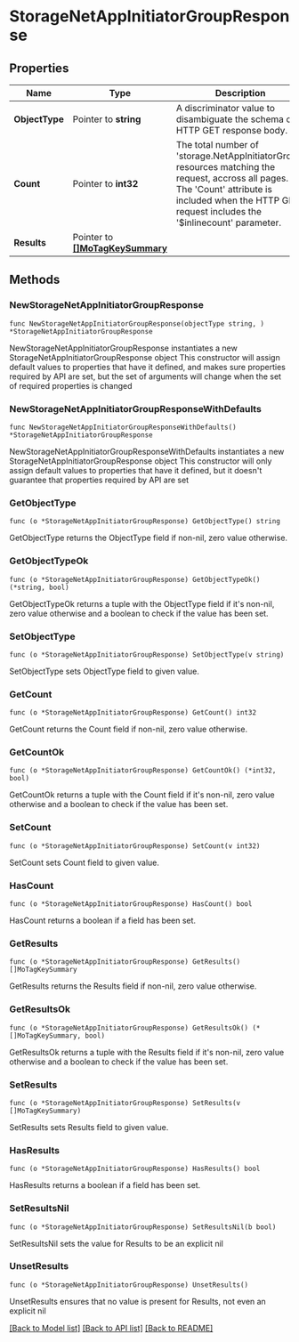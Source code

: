 # StorageNetAppInitiatorGroupResponse

## Properties

Name | Type | Description | Notes
------------ | ------------- | ------------- | -------------
**ObjectType** | Pointer to **string** | A discriminator value to disambiguate the schema of a HTTP GET response body. | 
**Count** | Pointer to **int32** | The total number of &#39;storage.NetAppInitiatorGroup&#39; resources matching the request, accross all pages. The &#39;Count&#39; attribute is included when the HTTP GET request includes the &#39;$inlinecount&#39; parameter. | [optional] 
**Results** | Pointer to [**[]MoTagKeySummary**](mo.TagKeySummary.md) |  | [optional] 

## Methods

### NewStorageNetAppInitiatorGroupResponse

`func NewStorageNetAppInitiatorGroupResponse(objectType string, ) *StorageNetAppInitiatorGroupResponse`

NewStorageNetAppInitiatorGroupResponse instantiates a new StorageNetAppInitiatorGroupResponse object
This constructor will assign default values to properties that have it defined,
and makes sure properties required by API are set, but the set of arguments
will change when the set of required properties is changed

### NewStorageNetAppInitiatorGroupResponseWithDefaults

`func NewStorageNetAppInitiatorGroupResponseWithDefaults() *StorageNetAppInitiatorGroupResponse`

NewStorageNetAppInitiatorGroupResponseWithDefaults instantiates a new StorageNetAppInitiatorGroupResponse object
This constructor will only assign default values to properties that have it defined,
but it doesn't guarantee that properties required by API are set

### GetObjectType

`func (o *StorageNetAppInitiatorGroupResponse) GetObjectType() string`

GetObjectType returns the ObjectType field if non-nil, zero value otherwise.

### GetObjectTypeOk

`func (o *StorageNetAppInitiatorGroupResponse) GetObjectTypeOk() (*string, bool)`

GetObjectTypeOk returns a tuple with the ObjectType field if it's non-nil, zero value otherwise
and a boolean to check if the value has been set.

### SetObjectType

`func (o *StorageNetAppInitiatorGroupResponse) SetObjectType(v string)`

SetObjectType sets ObjectType field to given value.


### GetCount

`func (o *StorageNetAppInitiatorGroupResponse) GetCount() int32`

GetCount returns the Count field if non-nil, zero value otherwise.

### GetCountOk

`func (o *StorageNetAppInitiatorGroupResponse) GetCountOk() (*int32, bool)`

GetCountOk returns a tuple with the Count field if it's non-nil, zero value otherwise
and a boolean to check if the value has been set.

### SetCount

`func (o *StorageNetAppInitiatorGroupResponse) SetCount(v int32)`

SetCount sets Count field to given value.

### HasCount

`func (o *StorageNetAppInitiatorGroupResponse) HasCount() bool`

HasCount returns a boolean if a field has been set.

### GetResults

`func (o *StorageNetAppInitiatorGroupResponse) GetResults() []MoTagKeySummary`

GetResults returns the Results field if non-nil, zero value otherwise.

### GetResultsOk

`func (o *StorageNetAppInitiatorGroupResponse) GetResultsOk() (*[]MoTagKeySummary, bool)`

GetResultsOk returns a tuple with the Results field if it's non-nil, zero value otherwise
and a boolean to check if the value has been set.

### SetResults

`func (o *StorageNetAppInitiatorGroupResponse) SetResults(v []MoTagKeySummary)`

SetResults sets Results field to given value.

### HasResults

`func (o *StorageNetAppInitiatorGroupResponse) HasResults() bool`

HasResults returns a boolean if a field has been set.

### SetResultsNil

`func (o *StorageNetAppInitiatorGroupResponse) SetResultsNil(b bool)`

 SetResultsNil sets the value for Results to be an explicit nil

### UnsetResults
`func (o *StorageNetAppInitiatorGroupResponse) UnsetResults()`

UnsetResults ensures that no value is present for Results, not even an explicit nil

[[Back to Model list]](../README.md#documentation-for-models) [[Back to API list]](../README.md#documentation-for-api-endpoints) [[Back to README]](../README.md)


